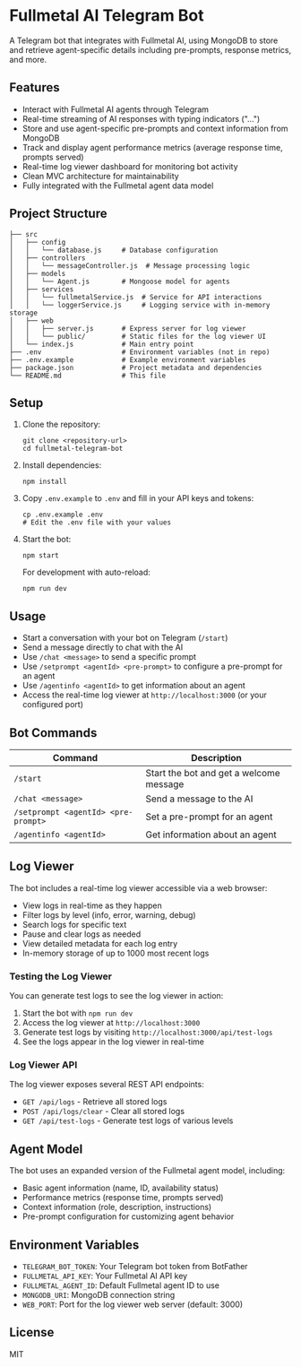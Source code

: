 # Fullmetal AI Telegram Bot

A Telegram bot that integrates with Fullmetal AI, using MongoDB to store and retrieve agent-specific details including pre-prompts, response metrics, and more.

## Features

- Interact with Fullmetal AI agents through Telegram
- Real-time streaming of AI responses with typing indicators ("...")
- Store and use agent-specific pre-prompts and context information from MongoDB
- Track and display agent performance metrics (average response time, prompts served)
- Real-time log viewer dashboard for monitoring bot activity
- Clean MVC architecture for maintainability
- Fully integrated with the Fullmetal agent data model

## Project Structure

```
├── src
│   ├── config
│   │   └── database.js     # Database configuration
│   ├── controllers
│   │   └── messageController.js  # Message processing logic
│   ├── models
│   │   └── Agent.js        # Mongoose model for agents
│   ├── services
│   │   └── fullmetalService.js  # Service for API interactions
│   │   └── loggerService.js     # Logging service with in-memory storage
│   ├── web
│   │   ├── server.js       # Express server for log viewer
│   │   └── public/         # Static files for the log viewer UI
│   └── index.js            # Main entry point
├── .env                    # Environment variables (not in repo)
├── .env.example            # Example environment variables
├── package.json            # Project metadata and dependencies
└── README.md               # This file
```

## Setup

1. Clone the repository:
   ```
   git clone <repository-url>
   cd fullmetal-telegram-bot
   ```

2. Install dependencies:
   ```
   npm install
   ```

3. Copy `.env.example` to `.env` and fill in your API keys and tokens:
   ```
   cp .env.example .env
   # Edit the .env file with your values
   ```

4. Start the bot:
   ```
   npm start
   ```

   For development with auto-reload:
   ```
   npm run dev
   ```

## Usage

- Start a conversation with your bot on Telegram (`/start`)
- Send a message directly to chat with the AI
- Use `/chat <message>` to send a specific prompt
- Use `/setprompt <agentId> <pre-prompt>` to configure a pre-prompt for an agent
- Use `/agentinfo <agentId>` to get information about an agent
- Access the real-time log viewer at `http://localhost:3000` (or your configured port)

## Bot Commands

| Command | Description |
|---------|-------------|
| `/start` | Start the bot and get a welcome message |
| `/chat <message>` | Send a message to the AI |
| `/setprompt <agentId> <pre-prompt>` | Set a pre-prompt for an agent |
| `/agentinfo <agentId>` | Get information about an agent |

## Log Viewer

The bot includes a real-time log viewer accessible via a web browser:

- View logs in real-time as they happen
- Filter logs by level (info, error, warning, debug)
- Search logs for specific text
- Pause and clear logs as needed
- View detailed metadata for each log entry
- In-memory storage of up to 1000 most recent logs

### Testing the Log Viewer

You can generate test logs to see the log viewer in action:
1. Start the bot with `npm run dev`
2. Access the log viewer at `http://localhost:3000`
3. Generate test logs by visiting `http://localhost:3000/api/test-logs`
4. See the logs appear in the log viewer in real-time

### Log Viewer API

The log viewer exposes several REST API endpoints:

- `GET /api/logs` - Retrieve all stored logs
- `POST /api/logs/clear` - Clear all stored logs
- `GET /api/test-logs` - Generate test logs of various levels

## Agent Model

The bot uses an expanded version of the Fullmetal agent model, including:

- Basic agent information (name, ID, availability status)
- Performance metrics (response time, prompts served)
- Context information (role, description, instructions)
- Pre-prompt configuration for customizing agent behavior

## Environment Variables

- `TELEGRAM_BOT_TOKEN`: Your Telegram bot token from BotFather
- `FULLMETAL_API_KEY`: Your Fullmetal AI API key
- `FULLMETAL_AGENT_ID`: Default Fullmetal agent ID to use
- `MONGODB_URI`: MongoDB connection string
- `WEB_PORT`: Port for the log viewer web server (default: 3000)

## License

MIT 